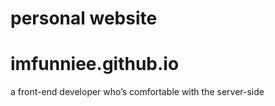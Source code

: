 # personal website
# imfunniee.github.io
a front-end developer who’s comfortable with the server-side
